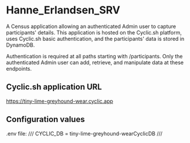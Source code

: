 # Hanne_Erlandsen_SRV
A Census application allowing an authenticated Admin user to capture participants' details. 
This application is hosted on the Cyclic.sh platform, uses Cyclic.sh basic authentication, and the participants' data is stored in DynamoDB. 

Authentication is required at all paths starting with /participants. Only the authenticated Admin user can add, retrieve, and manipulate data at these endpoints. 

## Cyclic.sh application URL
https://tiny-lime-greyhound-wear.cyclic.app

## Configuration values
.env file:
///
CYCLIC_DB = tiny-lime-greyhound-wearCyclicDB
///
